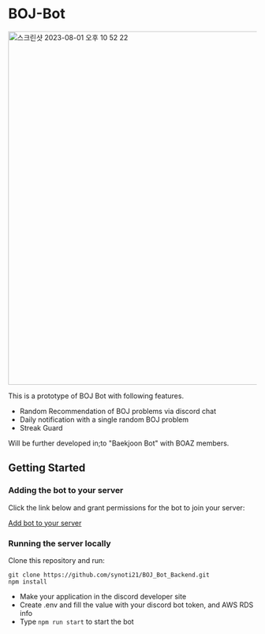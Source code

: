# BOJ-Bot
<img width="717" alt="스크린샷 2023-08-01 오후 10 52 22" src="https://github.com/synoti21/BOJ-Bot/assets/58936172/12b05920-b39d-423a-9020-d0b440a9982e">

This is a prototype of BOJ Bot with following features.
- Random Recommendation of BOJ problems via discord chat
- Daily notification with a single random BOJ problem
- Streak Guard

Will be further developed in;to "Baekjoon Bot" with BOAZ members.

## Getting Started
### Adding the bot to your server
Click the link below and grant permissions for the bot to join your server:

[Add bot to your server](https://discord.com/api/oauth2/authorize?client_id=1133277476869640212&permissions=18432&scope=bot)


### Running the server locally
Clone this repository and run:
```
git clone https://github.com/synoti21/BOJ_Bot_Backend.git
npm install
```
- Make your application in the discord developer site
- Create .env and fill the value with your discord bot token, and AWS RDS info
- Type `npm run start` to start the bot

